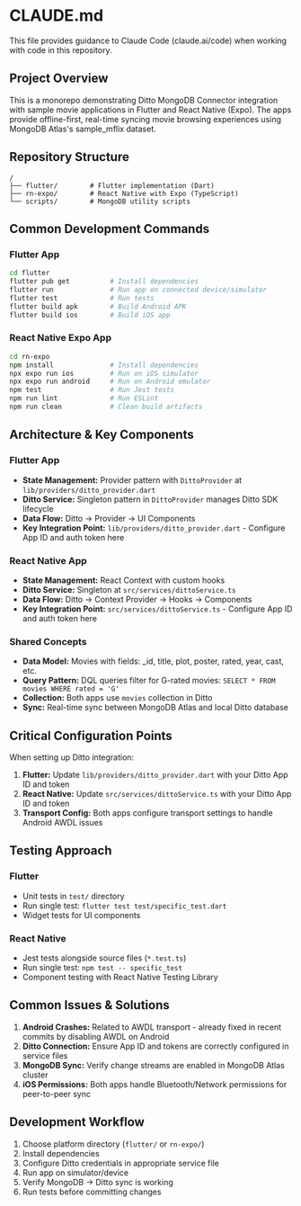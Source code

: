# CLAUDE.md

This file provides guidance to Claude Code (claude.ai/code) when working with code in this repository.

## Project Overview

This is a monorepo demonstrating Ditto MongoDB Connector integration with sample movie applications in Flutter and React Native (Expo). The apps provide offline-first, real-time syncing movie browsing experiences using MongoDB Atlas's sample_mflix dataset.

## Repository Structure

```
/
├── flutter/        # Flutter implementation (Dart)
├── rn-expo/        # React Native with Expo (TypeScript)
└── scripts/        # MongoDB utility scripts
```

## Common Development Commands

### Flutter App
```bash
cd flutter
flutter pub get          # Install dependencies
flutter run              # Run app on connected device/simulator
flutter test             # Run tests
flutter build apk        # Build Android APK
flutter build ios        # Build iOS app
```

### React Native Expo App
```bash
cd rn-expo
npm install              # Install dependencies
npx expo run ios         # Run on iOS simulator
npx expo run android     # Run on Android emulator
npm test                 # Run Jest tests
npm run lint             # Run ESLint
npm run clean            # Clean build artifacts
```

## Architecture & Key Components

### Flutter App
- **State Management:** Provider pattern with `DittoProvider` at `lib/providers/ditto_provider.dart`
- **Ditto Service:** Singleton pattern in `DittoProvider` manages Ditto SDK lifecycle
- **Data Flow:** Ditto → Provider → UI Components
- **Key Integration Point:** `lib/providers/ditto_provider.dart` - Configure App ID and auth token here

### React Native App
- **State Management:** React Context with custom hooks
- **Ditto Service:** Singleton at `src/services/dittoService.ts`
- **Data Flow:** Ditto → Context Provider → Hooks → Components
- **Key Integration Point:** `src/services/dittoService.ts` - Configure App ID and auth token here

### Shared Concepts
- **Data Model:** Movies with fields: _id, title, plot, poster, rated, year, cast, etc.
- **Query Pattern:** DQL queries filter for G-rated movies: `SELECT * FROM movies WHERE rated = 'G'`
- **Collection:** Both apps use `movies` collection in Ditto
- **Sync:** Real-time sync between MongoDB Atlas and local Ditto database

## Critical Configuration Points

When setting up Ditto integration:
1. **Flutter:** Update `lib/providers/ditto_provider.dart` with your Ditto App ID and token
2. **React Native:** Update `src/services/dittoService.ts` with your Ditto App ID and token
3. **Transport Config:** Both apps configure transport settings to handle Android AWDL issues

## Testing Approach

### Flutter
- Unit tests in `test/` directory
- Run single test: `flutter test test/specific_test.dart`
- Widget tests for UI components

### React Native
- Jest tests alongside source files (`*.test.ts`)
- Run single test: `npm test -- specific_test`
- Component testing with React Native Testing Library

## Common Issues & Solutions

1. **Android Crashes:** Related to AWDL transport - already fixed in recent commits by disabling AWDL on Android
2. **Ditto Connection:** Ensure App ID and tokens are correctly configured in service files
3. **MongoDB Sync:** Verify change streams are enabled in MongoDB Atlas cluster
4. **iOS Permissions:** Both apps handle Bluetooth/Network permissions for peer-to-peer sync

## Development Workflow

1. Choose platform directory (`flutter/` or `rn-expo/`)
2. Install dependencies
3. Configure Ditto credentials in appropriate service file
4. Run app on simulator/device
5. Verify MongoDB → Ditto sync is working
6. Run tests before committing changes